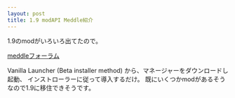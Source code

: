 ```yaml
---
layout: post
title: 1.9 modAPI Meddle紹介
---
```


1.9のmodがいろいろ出てたので。

[meddleフォーラム](http://www.minecraftforum.net/forums/mapping-and-modding/minecraft-mods/2488387-meddle-minecraft-tweakclass-mod-loader-1-9)

Vanilla Launcher (Beta installer method)
から、マネージャーをダウンロードし起動、
インストローラーに従って導入するだけ。
既にいくつかmodがあるそうなので1.9に移住できそうです。
